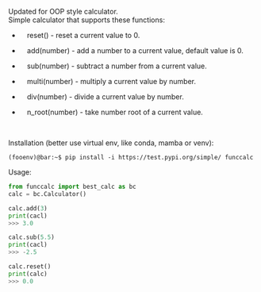 Updated for OOP style calculator.
<br />
Simple calculator that supports these functions:
<br />
* &emsp;reset() - reset a current value to 0.
<!-- <br /> -->
* &emsp;add(number) - add a number to a current value, default value is 0.
<!-- <br /> -->
* &emsp;sub(number) - subtract a number from a current value.
<!-- <br /> -->
* &emsp;multi(number) - multiply a current value by number.
<!-- <br /> -->
* &emsp;div(number) - divide a current value by number.
<!-- <br /> -->
* &emsp;n_root(number) - take number root of a current value.
<br />

Installation (better use virtual env, like conda, mamba or venv):
<br />
```console
(fooenv)@bar:~$ pip install -i https://test.pypi.org/simple/ funccalc
```
Usage:
<br />
```python
from funccalc import best_calc as bc
calc = bc.Calculator()

calc.add(3)
print(cacl)
>>> 3.0

calc.sub(5.5)
print(cacl)
>>> -2.5

calc.reset()
print(calc)
>>> 0.0
```